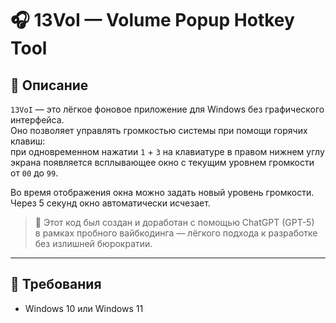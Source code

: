 # 🎧 13VoI — Volume Popup Hotkey Tool

## 📌 Описание

`13VoI` — это лёгкое фоновое приложение для Windows без графического интерфейса.  
Оно позволяет управлять громкостью системы при помощи горячих клавиш:  
при одновременном нажатии `1` + `3` на клавиатуре в правом нижнем углу экрана появляется всплывающее окно с текущим уровнем громкости от `00` до `99`.

Во время отображения окна можно задать новый уровень громкости.  
Через 5 секунд окно автоматически исчезает.

> 🧪 Этот код был создан и доработан с помощью ChatGPT (GPT-5)  
> в рамках пробного вайбкодинга — лёгкого подхода к разработке без излишней бюрократии.

---

## 🧰 Требования

- Windows 10 или Windows 11


